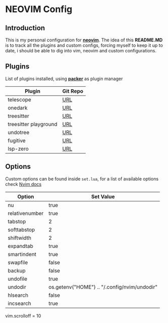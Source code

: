 # NEOVIM Config

## Introduction

This is my personal configuration for [**neovim**](https://neovim.io/).
The idea of this **README.MD** is to track all the plugins and custom configs, forcing myself to keep it up to date, i should be able to dig into vim, neovim and custom configurations.

## Plugins

List of plugins installed, using [**packer**](https://github.com/wbthomason/packer.nvim) as plugin manager

| Plugin | Git Repo |
| --- | --- |
| telescope | [URL](https://github.com/nvim-telescope/telescope.nvim) |
| onedark | [URL](https://github.com/navarasu/onedark.nvim?tab=readme-ov-file) |
| treesitter | [URL](https://github.com/nvim-treesitter/nvim-treesitter) |
| treesitter playground | [URL](https://github.com/nvim-treesitter/playground?tab=readme-ov-file) |
| undotree | [URL](https://github.com/mbbill/undotree) |
| fugitive | [URL](https://github.com/tpope/vim-fugitive) |
| lsp-zero | [URL](https://github.com/VonHeikemen/lsp-zero.nvim) |

## Options

Custom options can be found inside `set.lua`, for a list of available options check [Nvim docs](https://neovim.io/doc/user/quickref.html)

| Option | Set Value |
| --- | --- |
| nu | true |
| relativenumber | true |
| tabstop | 2 |
| softtabstop | 2 |
| shiftwidth | 2 |
| expandtab | true |
| smartindent | true |
| swapfile | false |
| backup | false |
| undofile | true |
| undodir | os.getenv("HOME") .. "/.config/nvim/undodir" |
| hlsearch | false |
| incsearch | true |

vim.scrolloff = 10
